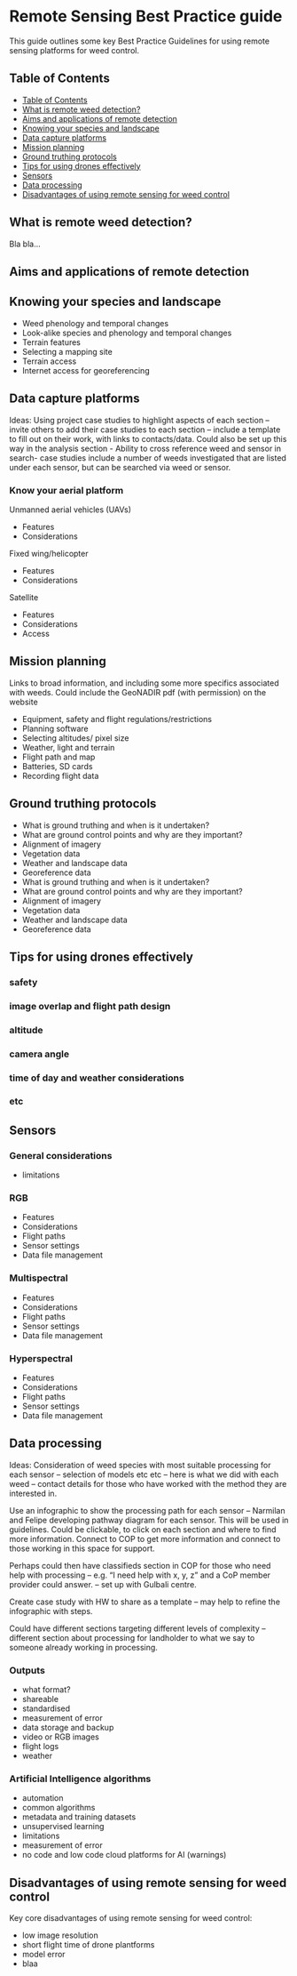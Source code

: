 # Remote Sensing Best Practice guide  

This guide outlines some key Best Practice Guidelines for using remote sensing platforms for weed control.  

## Table of Contents

- [Table of Contents](#table-of-contents)  
- [What is remote weed detection?](#what-is-remote-weed-detection)
- [Aims and applications of remote detection](#aims-and-applications-of-remote-detection)
- [Knowing your species and landscape](#knowing-your-species-and-landscape)
- [Data capture platforms](#data-capture-platforms)
- [Mission planning](#mission-planning)
- [Ground truthing protocols](#ground-truthing-protocols)
- [Tips for using drones effectively](#tips-for-using-drones-effectively)  
- [Sensors](#sensors)
- [Data processing](#data-processing)
- [Disadvantages of using remote sensing for weed control](#disadvantages-of-using-remote-sensing-for-weed-control)  

## What is remote weed detection?
Bla bla...  

## Aims and applications of remote detection  

## Knowing your species and landscape
- Weed phenology and temporal changes 
- Look-alike species and phenology and temporal changes 
- Terrain features 
- Selecting a mapping site 
- Terrain access 
- Internet access for georeferencing 

## Data capture platforms 
Ideas: Using project case studies to highlight aspects of each section – invite others to add their case studies to each section – include a template to fill out on their work, with links to contacts/data. Could also be set up this way in the analysis section - Ability to cross reference weed and sensor in search- case studies include a number of weeds investigated that are listed under each sensor, but can be searched via weed or sensor.

### Know your aerial platform

Unmanned aerial vehicles (UAVs) 
- Features 
- Considerations 

Fixed wing/helicopter  
- Features 
- Considerations 

Satellite 
- Features 
- Considerations 
- Access  

## Mission planning  
Links to broad information, and including some more specifics associated with weeds. Could include the GeoNADIR pdf (with permission) on the website 
- Equipment, safety and flight regulations/restrictions 
- Planning software 
- Selecting altitudes/ pixel size 
- Weather, light and terrain  
- Flight path and map 
- Batteries, SD cards 
- Recording flight data 

## Ground truthing protocols  
- What is ground truthing and when is it undertaken? 
- What are ground control points and why are they important? 
- Alignment of imagery 
- Vegetation data 
- Weather and landscape data 
- Georeference data 
- What is ground truthing and when is it undertaken? 
- What are ground control points and why are they important? 
- Alignment of imagery 
- Vegetation data 
- Weather and landscape data 
- Georeference data 


## Tips for using drones effectively  
### safety  
### image overlap and flight path design 
### altitude
### camera angle
### time of day and weather considerations
### etc  


## Sensors  

### General considerations  
- limitations

### RGB  
- Features 
- Considerations 
- Flight paths 
- Sensor settings 
- Data file management 

### Multispectral  
- Features 
- Considerations 
- Flight paths 
- Sensor settings 
- Data file management 

### Hyperspectral  
- Features 
- Considerations 
- Flight paths 
- Sensor settings 
- Data file management 


## Data processing
Ideas: Consideration of weed species with most suitable processing for each sensor – selection of models etc etc – here is what we did with each weed – contact details for those who have worked with the method they are interested in. 

Use an infographic to show the processing path for each sensor – Narmilan and Felipe developing pathway diagram for each sensor. This will be used in guidelines. Could be clickable, to click on each section and where to find more information. Connect to COP to get more information and connect to those working in this space for support. 

Perhaps could then have classifieds section in COP for those who need help with processing – e.g. “I need help with x, y, z” and a CoP member provider could answer. – set up with Gulbali centre. 

Create case study with HW to share as a template – may help to refine the infographic with steps. 

Could have different sections targeting different levels of complexity – different section about processing for landholder to what we say to someone already working in processing. 

### Outputs  
- what format?
- shareable
- standardised
- measurement of error
- data storage and backup
- video or RGB images
- flight logs
- weather

### Artificial Intelligence algorithms
- automation
- common algorithms
- metadata and training datasets
- unsupervised learning
- limitations
- measurement of error
- no code and low code cloud platforms for AI (warnings)

## Disadvantages of using remote sensing for weed control  

Key core disadvantages of using remote sensing for weed control:  
- low image resolution  
- short flight time of drone plantforms  
- model error  
- blaa 


